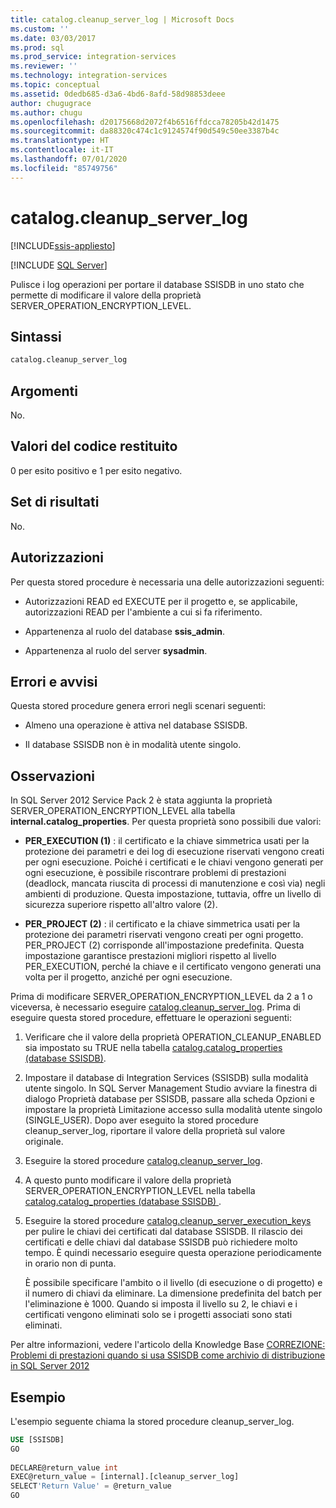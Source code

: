 ```yaml
---
title: catalog.cleanup_server_log | Microsoft Docs
ms.custom: ''
ms.date: 03/03/2017
ms.prod: sql
ms.prod_service: integration-services
ms.reviewer: ''
ms.technology: integration-services
ms.topic: conceptual
ms.assetid: 0dedb685-d3a6-4bd6-8afd-58d98853deee
author: chugugrace
ms.author: chugu
ms.openlocfilehash: d20175668d2072f4b6516ffdcca78205b42d1475
ms.sourcegitcommit: da88320c474c1c9124574f90d549c50ee3387b4c
ms.translationtype: HT
ms.contentlocale: it-IT
ms.lasthandoff: 07/01/2020
ms.locfileid: "85749756"
---
```

# <a name="catalogcleanup_server_log"></a>catalog.cleanup_server_log 

[!INCLUDE[ssis-appliesto](../../includes/ssis-appliesto-ssvrpluslinux-asdb-asdw-xxx.md)]


[!INCLUDE [SQL Server](../../includes/applies-to-version/sqlserver.md)]

  Pulisce i log operazioni per portare il database SSISDB in uno stato che permette di modificare il valore della proprietà SERVER_OPERATION_ENCRYPTION_LEVEL.  
  
## <a name="syntax"></a>Sintassi  
  
```sql
catalog.cleanup_server_log  
```  
  
## <a name="arguments"></a>Argomenti  
 No.  
  
## <a name="return-code-values"></a>Valori del codice restituito  
 0 per esito positivo e 1 per esito negativo.  
  
## <a name="result-sets"></a>Set di risultati  
 No.  
  
## <a name="permissions"></a>Autorizzazioni  
 Per questa stored procedure è necessaria una delle autorizzazioni seguenti:  
  
-   Autorizzazioni READ ed EXECUTE per il progetto e, se applicabile, autorizzazioni READ per l'ambiente a cui si fa riferimento.  
  
-   Appartenenza al ruolo del database **ssis_admin**.  
  
-   Appartenenza al ruolo del server **sysadmin**.  
  
## <a name="errors-and-warnings"></a>Errori e avvisi  
 Questa stored procedure genera errori negli scenari seguenti:  
  
-   Almeno una operazione è attiva nel database SSISDB.  
  
-   Il database SSISDB non è in modalità utente singolo.  
  
## <a name="remarks"></a>Osservazioni  
 In SQL Server 2012 Service Pack 2 è stata aggiunta la proprietà SERVER_OPERATION_ENCRYPTION_LEVEL alla tabella **internal.catalog_properties**. Per questa proprietà sono possibili due valori:  
  
-   **PER_EXECUTION (1)** : il certificato e la chiave simmetrica usati per la protezione dei parametri e dei log di esecuzione riservati vengono creati per ogni esecuzione. Poiché i certificati e le chiavi vengono generati per ogni esecuzione, è possibile riscontrare problemi di prestazioni (deadlock, mancata riuscita di processi di manutenzione e così via) negli ambienti di produzione. Questa impostazione, tuttavia, offre un livello di sicurezza superiore rispetto all'altro valore (2).  
  
-   **PER_PROJECT (2)** : il certificato e la chiave simmetrica usati per la protezione dei parametri riservati vengono creati per ogni progetto. PER_PROJECT (2) corrisponde all'impostazione predefinita. Questa impostazione garantisce prestazioni migliori rispetto al livello PER_EXECUTION, perché la chiave e il certificato vengono generati una volta per il progetto, anziché per ogni esecuzione.  
  
 Prima di modificare SERVER_OPERATION_ENCRYPTION_LEVEL da 2 a 1 o viceversa, è necessario eseguire [catalog.cleanup_server_log](../../integration-services/system-stored-procedures/catalog-cleanup-server-log.md). Prima di eseguire questa stored procedure, effettuare le operazioni seguenti:  
  
1.  Verificare che il valore della proprietà OPERATION_CLEANUP_ENABLED sia impostato su TRUE nella tabella [catalog.catalog_properties &#40;database SSISDB&#41;](../../integration-services/system-views/catalog-catalog-properties-ssisdb-database.md).  
  
2.  Impostare il database di Integration Services (SSISDB) sulla modalità utente singolo. In SQL Server Management Studio avviare la finestra di dialogo Proprietà database per SSISDB, passare alla scheda Opzioni e impostare la proprietà Limitazione accesso sulla modalità utente singolo (SINGLE_USER). Dopo aver eseguito la stored procedure cleanup_server_log, riportare il valore della proprietà sul valore originale.  
  
3.  Eseguire la stored procedure [catalog.cleanup_server_log](../../integration-services/system-stored-procedures/catalog-cleanup-server-log.md).  
  
4.  A questo punto modificare il valore della proprietà SERVER_OPERATION_ENCRYPTION_LEVEL nella tabella [catalog.catalog_properties &#40;database SSISDB&#41; ](../../integration-services/system-views/catalog-catalog-properties-ssisdb-database.md).  
  
5.  Eseguire la stored procedure [catalog.cleanup_server_execution_keys](../../integration-services/system-stored-procedures/catalog-cleanup-server-execution-keys.md) per pulire le chiavi dei certificati dal database SSISDB. Il rilascio dei certificati e delle chiavi dal database SSISDB può richiedere molto tempo. È quindi necessario eseguire questa operazione periodicamente in orario non di punta.  
  
     È possibile specificare l'ambito o il livello (di esecuzione o di progetto) e il numero di chiavi da eliminare. La dimensione predefinita del batch per l'eliminazione è 1000. Quando si imposta il livello su 2, le chiavi e i certificati vengono eliminati solo se i progetti associati sono stati eliminati.  
  
 Per altre informazioni, vedere l'articolo della Knowledge Base [CORREZIONE: Problemi di prestazioni quando si usa SSISDB come archivio di distribuzione in SQL Server 2012](https://support.microsoft.com/kb/2972285)  
  
## <a name="example"></a>Esempio  
 L'esempio seguente chiama la stored procedure cleanup_server_log.  
  
```sql  
USE [SSISDB]  
GO  
  
DECLARE@return_value int  
EXEC@return_value = [internal].[cleanup_server_log]  
SELECT'Return Value' = @return_value  
GO   
```  
  
  

